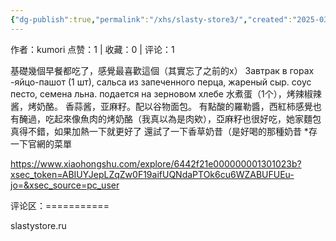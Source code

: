 ```yaml
---
{"dg-publish":true,"permalink":"/xhs/slasty-store3/","created":"2025-03-17T22:24:36.211+08:00","updated":"2025-03-17T22:24:36.211+08:00"}
---
```


作者：kumori
点赞：1   |   收藏：0   |   评论：1

基礎幾個早餐都吃了，感覺最喜歡這個（其實忘了之前的x）
Завтрак в горах
-яйцо-пашот (1 шт), сальса из запеченного перца, жареный сыр. соус песто, семена льна. подается на зерновом хлебе 水煮蛋（1个），烤辣椒辣酱，烤奶酪。 香蒜酱，亚麻籽。配以谷物面包。
有點酸的羅勒醬，西紅柿感覺也有醃過，吃起來像魚肉的烤奶酪（我真以為是肉欸），亞麻籽也很好吃，她家麵包真得不錯，如果加熱一下就更好了
還試了一下香草奶昔（是好喝的那種奶昔
*存一下官網的菜單

https://www.xiaohongshu.com/explore/6442f21e000000001301023b?xsec_token=ABIUYJepLZqZw0F19aifUQNdaPTOk6cu6WZABUFUEu-jo=&xsec_source=pc_user

评论区：===========

slastystore.ru